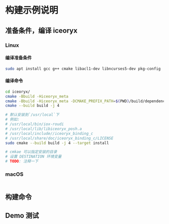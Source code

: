 # 构建示例说明

## 准备条件，编译 iceoryx



### Linux

#### 编译准备条件

```bash
sudo apt install gcc g++ cmake libacl1-dev libncurses5-dev pkg-config
```

#### 编译命令

```bash
cd iceoryx/
cmake -Bbuild -Hiceoryx_meta
cmake -Bbuild -Hiceoryx_meta -DCMAKE_PREFIX_PATH=$(PWD)/build/dependencies/
cmake --build build -j 4

# 默认安装到`/usr/local`下
# 例如: 
# /usr/local/bin/iox-roudi
# /usr/local/lib/libiceoryx_posh.a
# /usr/local/include//iceoryx_binding_c
# /usr/local/share/doc/iceoryx_binding_c/LICENSE
sudo cmake --build build -j 4 --target install 

# cmkae 可以指定安装的目录
# 设置 DESTINATION 环境变量
# TODO: 注释一下

```

### macOS

```bash
```





## 构建命令

## Demo 测试